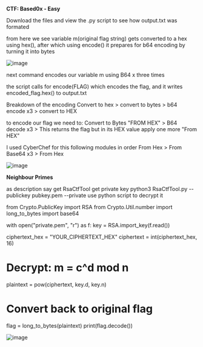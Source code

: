 **CTF: Based0x - Easy**

Download the files and view the .py script to see how output.txt was formated

from here we see variable m(original flag string) gets converted to a hex using hex(), after which using encode() it prepares for b64 encoding by turning it into bytes 

![image](https://github.com/user-attachments/assets/6cef7372-7629-45f3-84c0-936e36de9675)

next command encodes our variable m using B64 x three times

the script calls for encode(FLAG) which encodes the flag, and it writes encoded_flag.hex() to output.txt 

Breakdown of the encoding
Convert to hex >  convert to bytes > b64 encode x3 > convert to HEX 

to encode our flag we need to:
Convert to Bytes "FROM HEX" > B64 decode x3 > This returns the flag but in its HEX value apply one more "From HEX" 

I used CyberChef for this following modules in order
From Hex > From Base64 x3 > From Hex

![image](https://github.com/user-attachments/assets/ed1a0ce7-4fa5-4cec-b5e9-a7b6e402ad5b)

 
 
 
 
 
**Neighbour Primes**

as description say get RsaCtfTool
get private key
python3 RsaCtfTool.py --publickey pubkey.pem --private
use python script to decrypt it

from Crypto.PublicKey import RSA
from Crypto.Util.number import long_to_bytes
import base64

with open("private.pem", "r") as f:
    key = RSA.import_key(f.read())

ciphertext_hex = "YOUR_CIPHERTEXT_HEX"
ciphertext = int(ciphertext_hex, 16) 

# Decrypt: m = c^d mod n
plaintext = pow(ciphertext, key.d, key.n)

# Convert back to original flag
flag = long_to_bytes(plaintext)
print(flag.decode()) 

![image](https://github.com/user-attachments/assets/a390acb2-1c92-4c06-94aa-dc1e518cc8f6)
